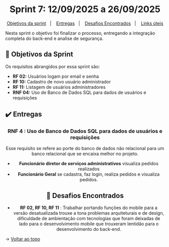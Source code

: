 <span id="topo">

<h1 align="center">Sprint 7: 12/09/2025 a 26/09/2025</h1>

<p align="center">
    <a href="#objetivos">Objetivos da sprint</a> &nbsp |&nbsp &nbsp
    <a href="#entregas">Entregas</a> &nbsp |&nbsp &nbsp
    <a href="#problemas">Desafios Encontrados</a> &nbsp |&nbsp &nbsp
    <a href="#links">Links úteis</a>
</p>

Nesta sprint o objetivo foi finalizar o processo, entregando a integração completa do back-end e analise de segurança.

<span id="objetivos">

## :dart: Objetivos da Sprint

Os requisitos abrangidos por essa sprint são:
- **RF 02:** Usuários logam por email e senha
- **RF 10:** Cadastro de novo usuário administrador
- **RF 11:** Listagem de usuários administradores
- **RNF 04:** Uso de Banco de Dados SQL para dados de usuários e requisições

<span id="entregas">

## :heavy_check_mark: Entregas

<div align="center">

### RNF 4 : Uso de Banco de Dados SQL para dados de usuários e requisições

Esse requisito se refere ao porte do banco de dados não relacional para um banco relacional que se encaixa melhor no projeto.

- **Funcionário diretor de serviços administrativos** visualiza pedidos realizados
- **Funcionário Geral** se cadastra, faz login, realiza pedidos e visualiza pedidos.


## :toolbox: Desafios Encontrados

- **RF 02, RF 10, RF 11** : Trabalhar portando funções do mobile para a versão desatualizada trouxe a tona problemas arquiteturais e de design, dificuldade de ambientação com tecnologias que foram deixadas de lado para o desenvolvimento mobile que trouxeram lentidão para o desenvolvimento do back-end.


</div>


→ [Voltar ao topo](#topo)
    
<span id="links">
